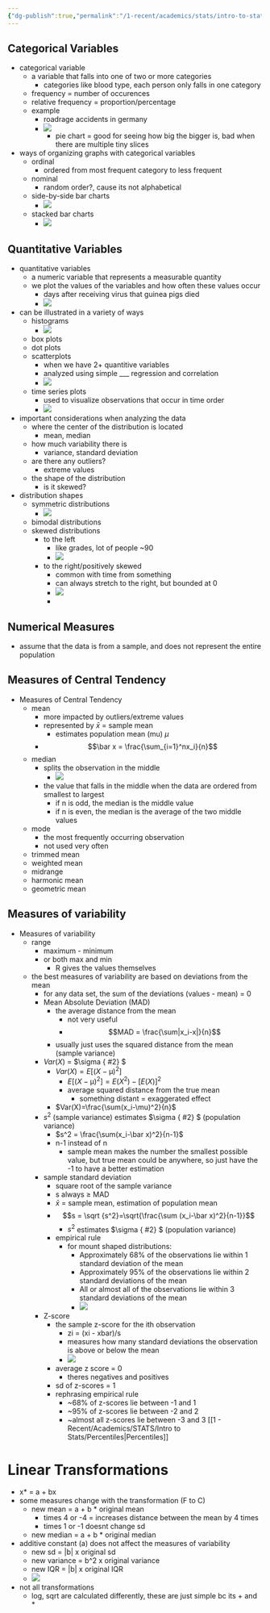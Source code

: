 ```yaml
---
{"dg-publish":true,"permalink":"/1-recent/academics/stats/intro-to-stats/descriptive-statistics/","created":"2024-01-17T13:34:35.650-05:00","updated":"2025-07-07T17:21:02.302-04:00"}
---
```


## Categorical Variables
- categorical variable
	- a variable that falls into one of two or more categories
		- categories like blood type, each person only falls in one category
	- frequency = number of occurences
	- relative frequency = proportion/percentage
	- example
		- roadrage accidents in germany
		- ![](https://i.imgur.com/Y0GFtAF.png)
			- pie chart = good for seeing how big the bigger is, bad when there are multiple tiny slices
- ways of organizing graphs with categorical variables
	- ordinal
		- ordered from most frequent category to less frequent 
	- nominal
		- random order?, cause its not alphabetical
	- side-by-side bar charts
		- ![](https://i.imgur.com/THOaJbr.png)
	- stacked bar charts
		- ![](https://i.imgur.com/xD4eDYb.png)
## Quantitative Variables
- quantitative variables
	- a numeric variable that represents a measurable quantity
	- we plot the values of the variables and how often these values occur
		- days after receiving virus that guinea pigs died
		- ![](https://i.imgur.com/xc2EwZo.png)
- can be illustrated in a variety of ways
	- histograms
		- ![](https://i.imgur.com/xc2EwZo.png)
	- box plots
	- dot plots
	- scatterplots
		- when we have 2+ quantitive variables
		- analyzed using simple ___ regression and correlation
		- ![](https://i.imgur.com/ZL3bL0L.png)
	- time series plots
		- used to visualize observations that occur in time order
		- ![](https://i.imgur.com/iNoC9BA.png)
- important considerations when analyzing the data
	- where the center of the distribution is located
		- mean, median
	- how much variability there is
		- variance, standard deviation
	- are there any outliers?
		- extreme values
	- the shape of the distribution
		- is it skewed?
- distribution shapes
	- symmetric distributions
		- ![](https://i.imgur.com/aySnmcA.png)
	- bimodal distributions
	- skewed distributions
		- to the left
			- like grades, lot of people ~90
			- ![](https://i.imgur.com/WHDP20X.png)
		- to the right/positively skewed
			- common with time from something
			- can always stretch to the right, but bounded at 0
			- ![](https://i.imgur.com/bhKBB1A.png)
			- 
## Numerical Measures
- assume that the data is from a sample, and does not represent the entire population

## Measures of Central Tendency
- Measures of Central Tendency
	- mean
		- more impacted by outliers/extreme values
		- represented by $\bar x$ = sample mean
			- estimates population mean (mu) $\mu$
		- $$\bar x = \frac{\sum_{i=1}^nx_i}{n}$$
	- median
		- splits the observation in the middle
			- ![](https://i.imgur.com/ZrJuCen.png)
		- the value that falls in the middle when the data are ordered from smallest to largest
			- if n is odd, the median is the middle value
			- if n is even, the median is the average of the two middle values
	- mode
		- the most frequently occurring observation
		- not used very often
	- trimmed mean
	- weighted mean
	- midrange
	- harmonic mean
	- geometric mean
## Measures of variability
- Measures of variability
	- range
		- maximum - minimum
		- or both max and min
			- R gives the values themselves
	- the best measures of variability are based on deviations from the mean
		- for any data set, the sum of the deviations (values - mean) = 0
		- Mean Absolute Deviation (MAD)
			- the average distance from the mean
				- not very useful
				- $$MAD = \frac{\sum|x_i-x|}{n}$$
			- usually just uses the squared distance from the mean (sample variance)
		- $Var(X)$ = $\sigma
{ #2}
$
			- $Var(X) = E[(X-\upmu )^2]$
				- $E[(X-\upmu )^2] = E(X^2) - [E(X)]^2$
				- average squared distance from the true mean
					- something distant = exaggerated effect
			- $Var(X)=\frac{\sum(x_i-\mu)^2}{n}$ 
		- $s^2$ (sample variance) estimates $\sigma
{ #2}
$ (population variance)
			- $s^2 = \frac{\sum(x_i-\bar x)^2}{n-1}$ 
			- n-1 instead of n
				- sample mean makes the number the smallest possible value, but true mean could be anywhere, so just have the -1 to have a better estimation
		- sample standard deviation
			- square root of the sample variance
			- s always $\geq$ MAD
			- $\bar x$ = sample mean, estimation of population mean
			- $$s = \sqrt {s^2}=\sqrt{\frac{\sum (x_i-\bar x)^2}{n-1}}$$
				- $s^2$ estimates $\sigma
{ #2}
$ (population variance)
			- empirical rule
				- for mount shaped distributions:
					- Approximately 68% of the observations lie within 1 standard deviation of the mean
					- Approximately 95% of the observations lie within 2 standard deviations of the mean
					- All or almost all of the observations lie within 3 standard deviations of the mean
					- ![](https://i.imgur.com/XBKmEEd.png)
		- Z-score
			- the sample z-score for the ith observation 
				- zi = (xi - xbar)/s
				- measures how many standard deviations the observation is above or below the mean
				- ![](https://i.imgur.com/EwMSFcg.png)
			- average z score = 0
				- theres negatives and positives
			- sd of z-scores = 1
			- rephrasing empirical rule
				- ~68% of z-scores lie between -1 and 1
				- ~95% of z-scores lie between -2 and 2
				- ~almost all z-scores lie between -3 and 3
[[1 - Recent/Academics/STATS/Intro to Stats/Percentiles\|Percentiles]]
# Linear Transformations
- x* = a + bx
- some measures change with the transformation (F to C)
	- new mean = a + b * original mean
		- times 4 or -4 = increases distance between the mean by 4 times
		- times 1 or -1 doesnt change sd
	- new median = a + b * original median
- additive constant (a) does not affect the measures of variability
	- new sd = |b| x original sd
	- new variance = b^2 x original variance
	- new IQR = |b| x original IQR
	- ![](https://i.imgur.com/mCTBhp1.png)
- not all transformations
	- log, sqrt are calculated differently, these are just simple bc its + and *